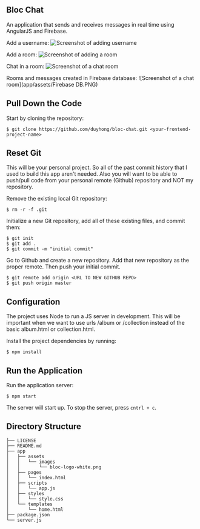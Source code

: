 ## Bloc Chat

An application that sends and receives messages in real time using AngularJS and Firebase.

Add a username:
![Screenshot of adding username](app/assets/username.PNG)

Add a room:
![Screenshot of adding a room](app/assets/addRoom.png)

Chat in a room:
![Screenshot of a chat room](app/assets/imagesblocchat.png)

Rooms and messages created in Firebase database:
![Screenshot of a chat room](app/assets/Firebase DB.PNG)

## Pull Down the Code

Start by cloning the repository:

```
$ git clone https://github.com/duyhong/bloc-chat.git <your-frontend-project-name>
```

## Reset Git

This will be your personal project. So all of the past commit history that I used to build this app aren't needed. Also you will want to be able to push/pull code from your personal remote (Github) repository and NOT my repository.

Remove the existing local Git repository:

```
$ rm -r -f .git
```

Initialize a new Git repository, add all of these existing files, and commit them:

```
$ git init
$ git add .
$ git commit -m "initial commit"
```

Go to Github and create a new repository. Add that new repository as the proper remote. Then push your initial commit.

```
$ git remote add origin <URL TO NEW GITHUB REPO>
$ git push origin master
```

## Configuration

The project uses Node to run a JS server in development. This will be important when we want to use urls /album or /collection instead of the basic album.html or collection.html.

Install the project dependencies by running:

```
$ npm install
```

## Run the Application

Run the application server:

```
$ npm start
```

The server will start up. To stop the server, press `cntrl + c`.


## Directory Structure

```
├── LICENSE
├── README.md
├── app
│   ├── assets
│   │   └── images
│   │       └── bloc-logo-white.png
│   ├── pages
│   │   └── index.html
│   ├── scripts
│   │   └── app.js
│   ├── styles
│   │   └── style.css
│   └── templates
│       └── home.html
├── package.json
└── server.js
```
